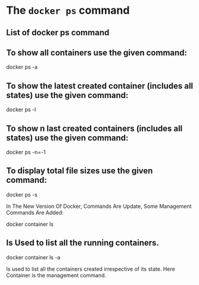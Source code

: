 
# The `docker ps` command

## List of docker ps command

## To show all containers use the given command:

docker ps -a

## To show the latest created container (includes all states) use the given command:

docker ps -l

## To show n last created containers (includes all states) use the given command:

docker ps -n=-1

## To display total file sizes use the given command:

docker ps -s


In The New Version Of Docker, Commands Are Update, Some Management Commands Are Added:

docker container ls

## Is Used to list all the running containers.

docker container ls -a

Is used to list all the containers created irrespective of its state. Here Container is the management command.
